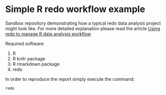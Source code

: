 # Simple R redo workflow example #

Sandbox repository demonstrating how a typical redo data analysis project might look like.
For more detailed explanation please read the article [Using redo to manage R data analysis workflow](http://karolis.koncevicius.lt/posts/using_redo_to_manage_r_data_analysis_workflow/)

Required software:

1. R
2. R knitr package
3. R rmarkdown package
4. redo

In order to reproduce the report simply execute the command:

```
redo
```
